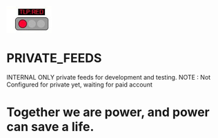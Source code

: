 ![TLP:RED](https://github.com/COVID-19-CTI-LEAGUE/PRIVATE_FEEDS/blob/master/MARKDOWN_RESOURCES/TLP-IMAGES/TLP-RED.jpg)<BR>
# PRIVATE_FEEDS
INTERNAL ONLY private feeds for development and testing. NOTE : Not Configured for private yet, waiting for paid account

<h1>Together we are power, and power can save a life.</h1>
